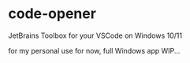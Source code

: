 # code-opener
JetBrains Toolbox for your VSCode on Windows 10/11

for my personal use for now, full Windows app WIP...
